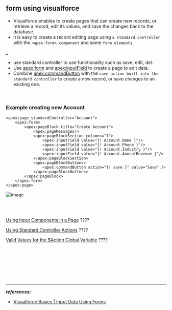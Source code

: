 
## form using visualforce 

- Visualforce enables to create pages that can create new records, or retrieve a record, edit its values, and save the changes back to the database.
- it is easy to create a record editing page using ``a standard controller`` with the ``<apex:form> component`` and some ``form elements``.

***_***
- use standard controller to use functionality such as save, edit, del.
- Use <apex:form> and <apex:inputField> to create a page to edit data.
- Combine <apex:commandButton> with the ``save action built into the standard controller`` to create a new record, or save changes to an existing one.


<br/>


### Example creating new Account
```vfp
<apex:page standardController="Account">
    <apex:form>
        <apex:pageBlock title="Create Account">
            <apex:pageMessages/>
            <apex:pageBlockSection columns="1">
                <apex:inputField value="{! Account.Name }"/>
                <apex:inputField value="{! Account.Phone }"/>
                <apex:inputField value="{! Account.Industry }"/>
                <apex:inputField value="{! Account.AnnualRevenue }"/>
            </apex:pageBlockSection>       
            <apex:pageBlockButtons>
                <apex:commandButton action="{! save }" value="Save" />
            </apex:pageBlockButtons>
        </apex:pageBlock>
    </apex:form>
</apex:page>
```

![image](https://user-images.githubusercontent.com/63545175/200106226-469e6bb8-d454-4ea9-a39a-e854f676e306.png)



<br/>

<br/>


[Using Input Components in a Page](https://developer.salesforce.com/docs/atlas.en-us.224.0.pages.meta/pages/pages_quick_start_input_components.htm?_ga=2.40811307.865651692.1667559514-1022251765.1662354198) ????

[Using Standard Controller Actions](https://developer.salesforce.com/docs/atlas.en-us.224.0.pages.meta/pages/pages_controller_std_actions.htm?_ga=2.40811307.865651692.1667559514-1022251765.1662354198) ????

[Valid Values for the $Action Global Variable](https://developer.salesforce.com/docs/atlas.en-us.224.0.pages.meta/pages/pages_variables_global_action_valid_values.htm?_ga=2.42031148.865651692.1667559514-1022251765.1662354198) ????


<br/>

<br/>

<br/>

<br/>

<br/>

<br/>

--- 
***references:***
- [Visualforce Basics | Input Data Using Forms](https://trailhead.salesforce.com/content/learn/modules/visualforce_fundamentals/visualforce_forms?trailmix_creator_id=strailhead&trailmix_slug=prepare-for-your-salesforce-platform-developer-i-credential)
